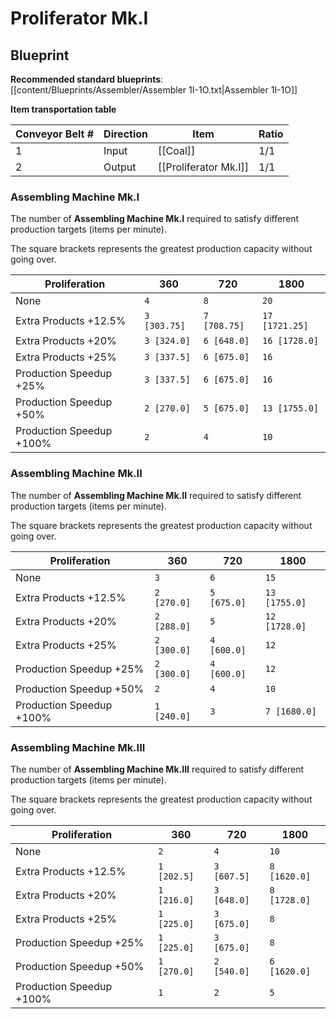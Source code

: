 # Proliferator Mk.I

## Blueprint

**Recommended standard blueprints**: [[content/Blueprints/Assembler/Assembler 1I-1O.txt|Assembler 1I-1O]]

**Item transportation table**

| Conveyor Belt # | Direction | Item                  | Ratio |
| --------------- | --------- | --------------------- | ----- |
| 1               | Input     | [[Coal]]              | 1/1   |
| 2               | Output    | [[Proliferator Mk.I]] | 1/1   |

### Assembling Machine Mk.I

The number of **Assembling Machine Mk.I** required to satisfy different production targets (items per minute).

The square brackets represents the greatest production capacity without going over.

| Proliferation            | 360          | 720          | 1800           |
| ------------------------ | ------------ | ------------ | -------------- |
| None                     | `4`          | `8`          | `20`           |
| Extra Products +12.5%    | `3 [303.75]` | `7 [708.75]` | `17 [1721.25]` |
| Extra Products +20%      | `3 [324.0]`  | `6 [648.0]`  | `16 [1728.0]`  |
| Extra Products +25%      | `3 [337.5]`  | `6 [675.0]`  | `16`           |
| Production Speedup +25%  | `3 [337.5]`  | `6 [675.0]`  | `16`           |
| Production Speedup +50%  | `2 [270.0]`  | `5 [675.0]`  | `13 [1755.0]`  |
| Production Speedup +100% | `2`          | `4`          | `10`           |

### Assembling Machine Mk.II

The number of **Assembling Machine Mk.II** required to satisfy different production targets (items per minute).

The square brackets represents the greatest production capacity without going over.

| Proliferation            | 360         | 720         | 1800          |
| ------------------------ | ----------- | ----------- | ------------- |
| None                     | `3`         | `6`         | `15`          |
| Extra Products +12.5%    | `2 [270.0]` | `5 [675.0]` | `13 [1755.0]` |
| Extra Products +20%      | `2 [288.0]` | `5`         | `12 [1728.0]` |
| Extra Products +25%      | `2 [300.0]` | `4 [600.0]` | `12`          |
| Production Speedup +25%  | `2 [300.0]` | `4 [600.0]` | `12`          |
| Production Speedup +50%  | `2`         | `4`         | `10`          |
| Production Speedup +100% | `1 [240.0]` | `3`         | `7 [1680.0]`  |

### Assembling Machine Mk.III

The number of **Assembling Machine Mk.III** required to satisfy different production targets (items per minute).

The square brackets represents the greatest production capacity without going over.

| Proliferation            | 360         | 720         | 1800         |
| ------------------------ | ----------- | ----------- | ------------ |
| None                     | `2`         | `4`         | `10`         |
| Extra Products +12.5%    | `1 [202.5]` | `3 [607.5]` | `8 [1620.0]` |
| Extra Products +20%      | `1 [216.0]` | `3 [648.0]` | `8 [1728.0]` |
| Extra Products +25%      | `1 [225.0]` | `3 [675.0]` | `8`          |
| Production Speedup +25%  | `1 [225.0]` | `3 [675.0]` | `8`          |
| Production Speedup +50%  | `1 [270.0]` | `2 [540.0]` | `6 [1620.0]` |
| Production Speedup +100% | `1`         | `2`         | `5`          |
